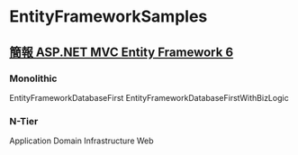 # EntityFrameworkSamples

## [簡報 ASP.NET MVC Entity Framework 6](https://docs.google.com/presentation/d/17zWMpLtd7aTg2RMo3ZX6m8uWJaMpz28ZnsAq0IRQV1w/edit?usp=sharing)

### Monolithic

EntityFrameworkDatabaseFirst
EntityFrameworkDatabaseFirstWithBizLogic

### N-Tier

Application
Domain
Infrastructure
Web
